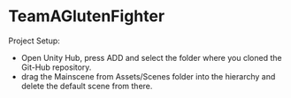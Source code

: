 # TeamAGlutenFighter

Project Setup:
* Open Unity Hub, press ADD and select the folder where you cloned the Git-Hub repository.
* drag the Mainscene from Assets/Scenes folder into the hierarchy and delete the default scene from there.
